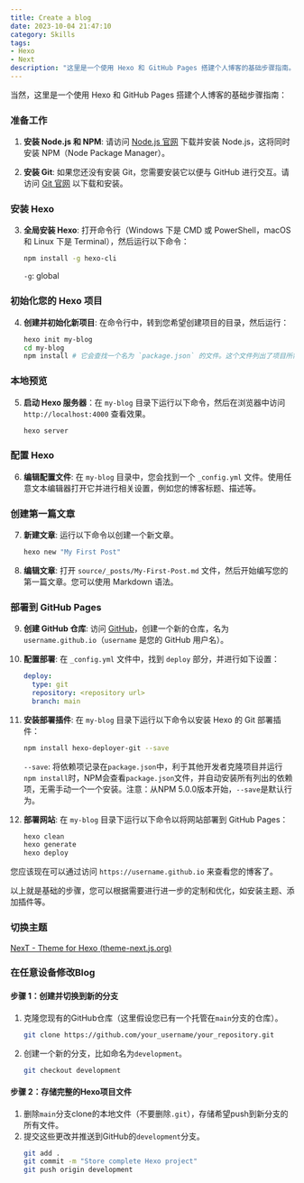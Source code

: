 ```yaml
---
title: Create a blog
date: 2023-10-04 21:47:10
category: Skills
tags: 
- Hexo
- Next
description: "这里是一个使用 Hexo 和 GitHub Pages 搭建个人博客的基础步骤指南。"
---
```



当然，这里是一个使用 Hexo 和 GitHub Pages 搭建个人博客的基础步骤指南：

### 准备工作

1. **安装 Node.js 和 NPM**: 请访问 [Node.js 官网](https://nodejs.org/) 下载并安装 Node.js，这将同时安装 NPM（Node Package Manager）。

2. **安装 Git**: 如果您还没有安装 Git，您需要安装它以便与 GitHub 进行交互。请访问 [Git 官网](https://git-scm.com/) 以下载和安装。

### 安装 Hexo

3. **全局安装 Hexo**: 打开命令行（Windows 下是 CMD 或 PowerShell，macOS 和 Linux 下是 Terminal），然后运行以下命令：
    ```bash
    npm install -g hexo-cli
    ```
    `-g`: global
### 初始化您的 Hexo 项目

4. **创建并初始化新项目**: 在命令行中，转到您希望创建项目的目录，然后运行：
    ```bash
    hexo init my-blog
    cd my-blog
    npm install # 它会查找一个名为 `package.json` 的文件。这个文件列出了项目所需的所有 NPM 包（依赖）。然后，NPM 会下载并安装这些依赖到 `my-blog` 目录下的 `node_modules` 子目录。
    ```

### 本地预览

5. **启动 Hexo 服务器**：在 `my-blog` 目录下运行以下命令，然后在浏览器中访问 `http://localhost:4000` 查看效果。
    ```bash
    hexo server
    ```

### 配置 Hexo

6. **编辑配置文件**: 在 `my-blog` 目录中，您会找到一个 `_config.yml` 文件。使用任意文本编辑器打开它并进行相关设置，例如您的博客标题、描述等。

### 创建第一篇文章

7. **新建文章**: 运行以下命令以创建一个新文章。
    ```bash
    hexo new "My First Post"
    ```

8. **编辑文章**: 打开 `source/_posts/My-First-Post.md` 文件，然后开始编写您的第一篇文章。您可以使用 Markdown 语法。

### 部署到 GitHub Pages

9. **创建 GitHub 仓库**: 访问 [GitHub](https://github.com/)，创建一个新的仓库，名为 `username.github.io`（`username` 是您的 GitHub 用户名）。

10. **配置部署**: 在 `_config.yml` 文件中，找到 `deploy` 部分，并进行如下设置：
    ```yaml
    deploy:
      type: git
      repository: <repository url>
      branch: main
    ```

11. **安装部署插件**: 在 `my-blog` 目录下运行以下命令以安装 Hexo 的 Git 部署插件：
    ```bash
    npm install hexo-deployer-git --save
    ```
    `--save`: 将依赖项记录在`package.json`中，利于其他开发者克隆项目并运行`npm install`时，NPM会查看`package.json`文件，并自动安装所有列出的依赖项，无需手动一个一个安装。注意：从NPM 5.0.0版本开始，`--save`是默认行为。
12. **部署网站**: 在 `my-blog` 目录下运行以下命令以将网站部署到 GitHub Pages：
    ```bash
    hexo clean
    hexo generate
    hexo deploy
    ```

您应该现在可以通过访问 `https://username.github.io` 来查看您的博客了。

以上就是基础的步骤，您可以根据需要进行进一步的定制和优化，如安装主题、添加插件等。

### 切换主题
[NexT - Theme for Hexo (theme-next.js.org)](https://theme-next.js.org/)

### 在任意设备修改Blog
#### 步骤 1：创建并切换到新的分支

1. 克隆您现有的GitHub仓库（这里假设您已有一个托管在`main`分支的仓库）。
	```bash
	git clone https://github.com/your_username/your_repository.git
	```
2. 创建一个新的分支，比如命名为`development`。
	```bash
	git checkout development
	```
#### 步骤 2：存储完整的Hexo项目文件

1. 删除```main```分支clone的本地文件（不要删除```.git```），存储希望push到新分支的所有文件。
2. 提交这些更改并推送到GitHub的`development`分支。
	```bash
	git add . 
	git commit -m "Store complete Hexo project" 
	git push origin development
	```
